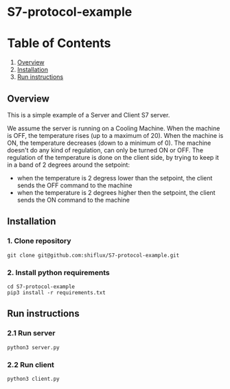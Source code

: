 # S7-protocol-example

# Table of Contents
1. [Overview](README.md#Overview)
1. [Installation](README.md#installation)
2. [Run instructions](README.md#run-instructions)

## Overview
This is a simple example of a Server and Client S7 server.

We assume the server is running on a Cooling Machine. When the machine is OFF, the temperature rises (up to a maximum of 20). When the machine is ON, the temperature decreases (down to a minimum of 0). The machine doesn't do any kind of regulation, can only be turned ON or OFF.
The regulation of the temperature is done on the client side, by trying to keep it in a band of 2 degrees around the setpoint:
   - when the temperature is 2 degress lower than the setpoint, the client sends the OFF command to the machine
   - when the temperature is 2 degrees higher then the setpoint, the client sends the ON command to the machine

## Installation
### 1. Clone repository

```
git clone git@github.com:shiflux/S7-protocol-example.git
```

### 2. Install python requirements

```
cd S7-protocol-example
pip3 install -r requirements.txt
```

## Run instructions
### 2.1 Run server

```
python3 server.py
```

### 2.2 Run client

```
python3 client.py
```